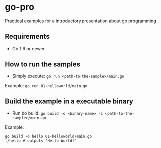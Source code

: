 # go-pro

Practical examples for a introductory presentation about go programming

## Requirements

 * Go 1.6 or newer

## How to run the samples

 * Simply execute: `go run <path-to-the-sample>/main.go`

Example: `go run 01-helloworld/main.go`

## Build the example in a executable binary

 * Run bo build: `go build -o <binary-name> -i <path-to-the-sample>/main.go`

Example:
```shell
go build -o hello 01-helloworld/main.go
./hello # outputs "Hello World!"
```
